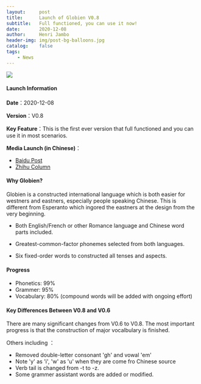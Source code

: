 ```yaml
---
layout:     post
title:      Launch of Globien V0.8
subtitle:   Full functioned, you can use it now!
date:       2020-12-08
author:     Henri Jambo
header-img: img/post-bg-balloons.jpg
catalog:    false
tags:
    - News
---
```


![]({{site.baseurl}}/img/logo.png)

#### Launch Information

**Date**：2020-12-08

**Version**：V0.8

**Key Feature**：This is the first ever version that full functioned and you can use it in most scenarios.

**Media Launch (in Chinese)**：

* [Baidu Post](https://tieba.baidu.com/p/7139057270)
* [Zhihu Column](https://zhuanlan.zhihu.com/p/334902659)

#### Why Globien?

Globien is a constructed international language which is both easier for westners and eastners, especially people speaking Chinese.  This is different from Esperanto which ingored the eastners at the design from the very beginning.

* Both English/French or other Romance language and Chinese word parts included.

* Greatest-common-factor phonemes selected from both languages.

* Six fixed-order words to constructed all tenses and aspects.

#### Progress

* Phonetics: 99%
* Grammer: 95%
* Vocabulary: 80% (compound words will be added with ongoing effort)

#### Key Differences Between V0.8 and V0.6

There are many significant changes  from V0.6 to V0.8.  The most important progress is that the construction of major vocalbulary is finished. 

Others including ：

- Removed double-letter consonant 'gh' and vowal 'em'
- Note 'y' as 'i', 'w' as 'u' when they are come fro Chinese source
- Verb tail is changed from -t to -z.
- Some grammer assistant words are added or modified.
